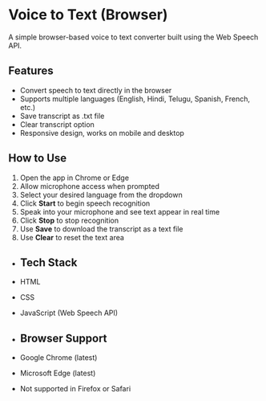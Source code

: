 # Voice to Text (Browser)

A simple browser-based voice to text converter built using the Web Speech API.  

## Features
- Convert speech to text directly in the browser  
- Supports multiple languages (English, Hindi, Telugu, Spanish, French, etc.)
- Save transcript as .txt file  
- Clear transcript option  
- Responsive design, works on mobile and desktop

## How to Use
1. Open the app in Chrome or Edge  
2. Allow microphone access when prompted  
3. Select your desired language from the dropdown  
4. Click **Start** to begin speech recognition  
5. Speak into your microphone and see text appear in real time  
6. Click **Stop** to stop recognition  
7. Use **Save** to download the transcript as a text file  
8. Use **Clear** to reset the text area  

- ## Tech Stack
- HTML  
- CSS  
- JavaScript (Web Speech API)

- ## Browser Support
- Google Chrome (latest)  
- Microsoft Edge (latest)  
- Not supported in Firefox or Safari  
